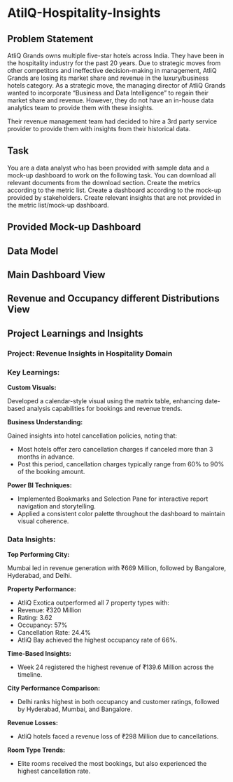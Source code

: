 # AtilQ-Hospitality-Insights

## Problem Statement

AtliQ Grands owns multiple five-star hotels across India. They have been in the hospitality industry for the past 20 years. Due to strategic moves from other competitors and ineffective decision-making in management, AtliQ Grands are losing its market share and revenue in the luxury/business hotels category. As a strategic move, the managing director of AtliQ Grands wanted to incorporate “Business and Data Intelligence” to regain their market share and revenue. However, they do not have an in-house data analytics team to provide them with these insights.

Their revenue management team had decided to hire a 3rd party service provider to provide them with insights from their historical data.
## Task

You are a data analyst who has been provided with sample data and a mock-up dashboard to work on the following task. You can download all relevant documents from the download section.
Create the metrics according to the metric list.
Create a dashboard according to the mock-up provided by stakeholders.
Create relevant insights that are not provided in the metric list/mock-up dashboard.

## Provided Mock-up Dashboard



## Data Model


## Main Dashboard View


## Revenue and Occupancy different Distributions View





## Project Learnings and Insights

### Project: Revenue Insights in Hospitality Domain

### Key Learnings:

**Custom Visuals:**

Developed a calendar-style visual using the matrix table, enhancing date-based analysis capabilities for bookings and revenue trends.

**Business Understanding:**

Gained insights into hotel cancellation policies, noting that:
- Most hotels offer zero cancellation charges if canceled more than 3 months in advance.
- Post this period, cancellation charges typically range from 60% to 90% of the booking amount.

**Power BI Techniques:**

- Implemented Bookmarks and Selection Pane for interactive report navigation and storytelling.
- Applied a consistent color palette throughout the dashboard to maintain visual coherence.

### Data Insights:

**Top Performing City:**

Mumbai led in revenue generation with ₹669 Million, followed by Bangalore, Hyderabad, and Delhi.

**Property Performance:**

- AtliQ Exotica outperformed all 7 property types with:
- Revenue: ₹320 Million
- Rating: 3.62
- Occupancy: 57%
- Cancellation Rate: 24.4%
- AtliQ Bay achieved the highest occupancy rate of 66%.

**Time-Based Insights:**

- Week 24 registered the highest revenue of ₹139.6 Million across the timeline.

**City Performance Comparison:**

- Delhi ranks highest in both occupancy and customer ratings, followed by Hyderabad, Mumbai, and Bangalore.

**Revenue Losses:**

- AtliQ hotels faced a revenue loss of ₹298 Million due to cancellations.

**Room Type Trends:**
- Elite rooms received the most bookings, but also experienced the highest cancellation rate.
